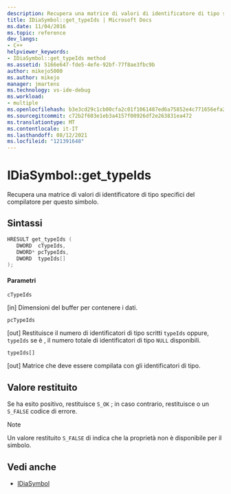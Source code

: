 ```yaml
---
description: Recupera una matrice di valori di identificatore di tipo specifici del compilatore per questo simbolo.
title: IDiaSymbol::get_typeIds | Microsoft Docs
ms.date: 11/04/2016
ms.topic: reference
dev_langs:
- C++
helpviewer_keywords:
- IDiaSymbol::get_typeIds method
ms.assetid: 5166e647-fde5-4efe-92bf-77f8ae3fbc9b
author: mikejo5000
ms.author: mikejo
manager: jmartens
ms.technology: vs-ide-debug
ms.workload:
- multiple
ms.openlocfilehash: b3e3cd29c1cb00cfa2c01f1061487ed6a75852e4c771656efa2cf3ae94d150f7
ms.sourcegitcommit: c72b2f603e1eb3a4157f00926df2e263831ea472
ms.translationtype: MT
ms.contentlocale: it-IT
ms.lasthandoff: 08/12/2021
ms.locfileid: "121391648"
---
```

# <a name="idiasymbolget_typeids"></a>IDiaSymbol::get_typeIds
Recupera una matrice di valori di identificatore di tipo specifici del compilatore per questo simbolo.

## <a name="syntax"></a>Sintassi

```C++
HRESULT get_typeIds ( 
   DWORD  cTypeIds,
   DWORD* pcTypeIds,
   DWORD  typeIds[]
);
```

#### <a name="parameters"></a>Parametri
 `cTypeIds`

[in] Dimensioni del buffer per contenere i dati.

 `pcTypeIds`

[out] Restituisce il numero di identificatori di tipo scritti `typeIds` oppure, `typeIds` se è , il numero totale di identificatori di tipo `NULL` disponibili.

 `typeIds[]`

[out] Matrice che deve essere compilata con gli identificatori di tipo.

## <a name="return-value"></a>Valore restituito
 Se ha esito positivo, restituisce `S_OK` ; in caso contrario, restituisce o un `S_FALSE` codice di errore.

> [!NOTE]
> Un valore restituito `S_FALSE` di indica che la proprietà non è disponibile per il simbolo.

## <a name="see-also"></a>Vedi anche
- [IDiaSymbol](../../debugger/debug-interface-access/idiasymbol.md)
